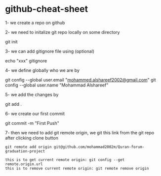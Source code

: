 # github-cheat-sheet

1- we create a repo on github

2- we need to initalize git repo locally on some directory

  git init

3- we can add gitignore file using (optional)

  echo "xxx" gitignore


4- we define globally who we are by

  git config --global user.email "mohammed.alshareef2002@gmail.com"
  git config --global user.name "Mohammad Alshareef"

5- we add the changes by

  git add .

6- we create our first commit

  git commit -m "First Push"

7- then we need to add git remote origin, we git this link from the git repo after clicking clone button

    git remote add origin git@github.com/mohammad2002m/Quran-forum-graduation-project

    this is to get current remote origin: git config --get remote.origin.url 
    this is to remove current remote origin: git remote remove origin



    

    



